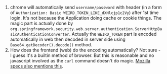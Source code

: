 1. chrome will automatically send `username/password` with header (in a form of `Authorization: Basic WEIRD_TOKEN_LIKE_dXNlcjp1c2Vy`) after 1st time login. It's not because the Application doing cache or cookie things.
    The magic part is actually done by `org.springframework.security.web.server.authentication.ServerHttpBasicAuthenticationConverter`.
    Actually the `WEIRD_TOKEN` part is encoded automatically in web then decoded in server side using `Base64.getDecoder().decode()` method.
2. How does the frontend (web) do the encoding automatically? Not sure - I guess it's a builtin method of browser.
    But this is reasonable and no javascript involved as the `curl` command doesn't do magic.
    [Mozilla specs also mentions this](https://developer.mozilla.org/en-US/docs/Web/HTTP/Authentication#Basic_authentication_scheme "Mozilla Official website").   
